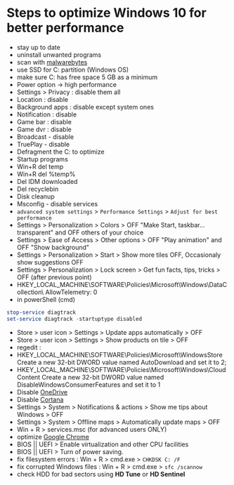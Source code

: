 # Steps to optimize Windows 10 for better performance
- stay up to date
- uninstall unwanted programs
- scan with [malwarebytes](https://www.malwarebytes.com/)
- use SSD for C: partition (Windows OS)
- make sure C: has free space 5 GB as a minimum
- Power option -> high performance
- Settings > Privacy : disable them all
- Location : disable
- Background apps : disable except system ones
- Notification : disable
- Game bar : disable
- Game dvr : disable
- Broadcast - disable
- TruePlay - disable
- Defragment the C: to optimize
- Startup programs
- Win+R del temp
- Win+R del %temp%
- Del IDM downloaded
- Del recyclebin
- Disk cleanup
- Msconfig - disable services
- `advanced system settings` > `Performance Settings` > `Adjust for best performance`
- Settings > Personalization > Colors > OFF "Make Start, taskbar... transparent" and OFF others of your choice
- Settings > Ease of Access > Other options > OFF "Play animation" and OFF "Show background"
- Settings > Personalization > Start > Show more tiles OFF, Occasionaly show suggestions OFF
- Settings > Personalization > Lock screen > Get fun facts, tips, tricks > OFF (after previous point)
- HKEY_LOCAL_MACHINE\SOFTWARE\Policies\Microsoft\Windows\DataCollection\ AllowTelemetry: 0
- in powerShell (cmd)
```powershell
stop-service diagtrack
set-service diagtrack -startuptype disabled
```
- Store > user icon > Settings > Update apps automatically > OFF
- Store > user icon > Settings > Show products on tile > OFF
- regedit :
 - HKEY_LOCAL_MACHINE\SOFTWARE\Policies\Microsoft\WindowsStore Create a new 32-bit DWORD value named AutoDownload and set it to 2;
 - HKEY_LOCAL_MACHINE\SOFTWARE\Policies\Microsoft\Windows\CloudContent Create a new 32-bit DWORD value named DisableWindowsConsumerFeatures and set it to 1
- Disable [OneDrive](http://www.howtogeek.com/225973/how-to-disable-onedrive-and-remove-it-from-file-explorer-on-windows-10)
- Disable [Cortana](http://www.howtogeek.com/265027/how-to-disable-cortana-in-windows-10)
- Settings > System > Notifications & actions > Show me tips about Windows > OFF
- Settings > System > Offline maps > Automatically update maps > OFF
- Win + R > services.msc (for advanced users ONLY)
- optimize [Google Chrome](https://github.com/DevAbanoub/optimize_performance/blob/master/chrome.md)
- BIOS || UEFI > Enable virtualization and other CPU facilities
- BIOS || UEFI > Turn of power saving.
- fix filesystem errors : Win + R > cmd.exe > `CHKDSK C: /F`
- fix corrupted Windows files : Win + R > cmd.exe > `sfc /scannow`
- check HDD for bad sectors using __HD Tune__ or __HD Sentinel__

